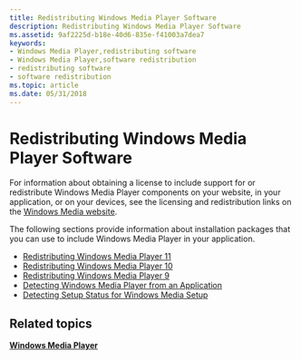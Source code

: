 ```yaml
---
title: Redistributing Windows Media Player Software
description: Redistributing Windows Media Player Software
ms.assetid: 9af2225d-b18e-40d6-835e-f41003a7dea7
keywords:
- Windows Media Player,redistributing software
- Windows Media Player,software redistribution
- redistributing software
- software redistribution
ms.topic: article
ms.date: 05/31/2018
---
```


# Redistributing Windows Media Player Software

For information about obtaining a license to include support for or redistribute Windows Media Player components on your website, in your application, or on your devices, see the licensing and redistribution links on the [Windows Media website](https://go.microsoft.com/fwlink/p/?linkid=740).

The following sections provide information about installation packages that you can use to include Windows Media Player in your application.

-   [Redistributing Windows Media Player 11](redistributing-windows-media-player-11.md)
-   [Redistributing Windows Media Player 10](redistributing-windows-media-player-10.md)
-   [Redistributing Windows Media Player 9](redistributing-windows-media-player-9.md)
-   [Detecting Windows Media Player from an Application](detecting-windows-media-player-from-an-application.md)
-   [Detecting Setup Status for Windows Media Setup](detecting-setup-status-for-windows-media-setup.md)

## Related topics

<dl> <dt>

[**Windows Media Player**](windows-media-player.md)
</dt> </dl>

 

 




